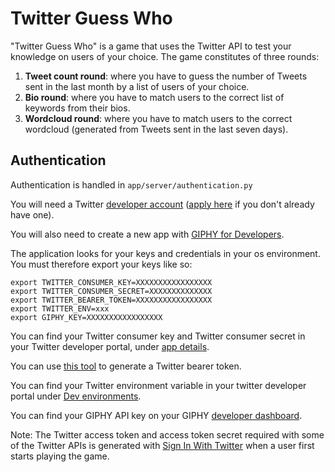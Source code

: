 # Twitter Guess Who

"Twitter Guess Who" is a game that uses the Twitter API to test your knowledge on users of your choice. The game constitutes of three rounds: 

1. **Tweet count round**: where you have to guess the number of Tweets sent in the last month by a list of users of your choice. 
2. **Bio round**: where you have to match users to the correct list of keywords from their bios. 
3. **Wordcloud round**: where you have to match users to the correct wordcloud (generated from Tweets sent in the last seven days).

## Authentication
Authentication is handled in `app/server/authentication.py` 

You will need a Twitter [developer account](https://developer.twitter.com/en/account/get-started) ([apply here](https://developer.twitter.com/en/apply-for-access) if you don't already have one).

You will also need to create a new app with [GIPHY for Developers](https://developers.giphy.com/dashboard/).

The application looks for your keys and credentials in your os environment. You must therefore export your keys like so: 

```
export TWITTER_CONSUMER_KEY=XXXXXXXXXXXXXXXXX
export TWITTER_CONSUMER_SECRET=XXXXXXXXXXXXXX
export TWITTER_BEARER_TOKEN=XXXXXXXXXXXXXXXXX
export TWITTER_ENV=xxx 
export GIPHY_KEY=XXXXXXXXXXXXXXXXX
```

You can find your Twitter consumer key and Twitter consumer secret in your Twitter developer portal, under [app details](https://developer.twitter.com/en/apps/).

You can use [this tool](https://glitch.com/~twitter-bearer-token) to generate a Twitter bearer token.

You can find your Twitter environment variable in your twitter developer portal under [Dev environments](https://developer.twitter.com/en/account/environments).

You can find your GIPHY API key on your GIPHY [developer dashboard](https://developers.giphy.com/dashboard/).

Note: The Twitter access token and access token secret required with some of the Twitter APIs is generated with [Sign In With Twitter](https://developer.twitter.com/en/docs/basics/authentication/guides/log-in-with-twitter) when a user first starts playing the game.